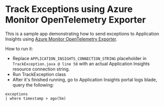 # Track Exceptions using Azure Monitor OpenTelemetry Exporter 

This is a sample app demonstrating how to send exceptions to Application Insights using 
[Azure Monitor OpenTelemetry Exporter](https://central.sonatype.com/artifact/com.azure/azure-monitor-opentelemetry-exporter/1.0.0-beta.8).

How to run it: 
- Replace `APPLICATION_INSIGHTS_CONNECTION_STRING` placeholder in `TrackException.java @ line 58` with an actual Application Insights resource connection string.
- Run TrackException class
- After it's finished running, go to Application Insights portal logs blade, query the following:

```kusto
exceptions
| where timestamp > ago(5m)
```